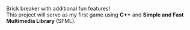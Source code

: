 Brick breaker with additional fun features!  
This project will serve as my first game using **C++** and **Simple and Fast Multimedia Library** (SFML).